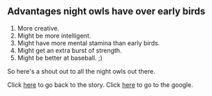 Advantages night owls have over early birds
-------------------------------------------

1. More creative.
2. Might be more intelligent.
3. Might have more mental stamina than early birds.
4. Might get an extra burst of strength.
5. Might be better at baseball. ;)

So here's a shout out to all the night owls out there.

Click [here](../marshmallow.md) to go back to the story.
Click [here](https://www.google.com/) to go to the google.